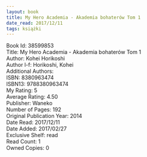 ```yaml
---
layout: book
title: My Hero Academia - Akademia bohaterów Tom 1
date_read: 2017/12/11
tags: książki
---
```


Book Id: 38599853<br />
Title: My Hero Academia - Akademia bohaterów Tom 1<br />
Author: Kohei Horikoshi<br />
Author l-f: Horikoshi, Kohei<br />
Additional Authors: <br />
ISBN: 8380963474<br />
ISBN13: 9788380963474<br />
My Rating: 5<br />
Average Rating: 4.50<br />
Publisher: Waneko<br />
Number of Pages: 192<br />
Original Publication Year: 2014<br />
Date Read: 2017/12/11<br />
Date Added: 2017/02/27<br />
Exclusive Shelf: read<br />
Read Count: 1<br />
Owned Copies: 0<br />


